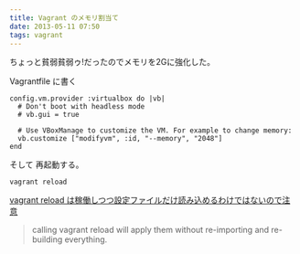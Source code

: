```yaml
---
title: Vagrant のメモリ割当て
date: 2013-05-11 07:50
tags: vagrant
---
```


ちょっと貧弱貧弱ゥ!だったのでメモリを2Gに強化した。

Vagrantfile に書く

    config.vm.provider :virtualbox do |vb|
      # Don't boot with headless mode
      # vb.gui = true

      # Use VBoxManage to customize the VM. For example to change memory:
      vb.customize ["modifyvm", :id, "--memory", "2048"]
    end

そして 再起動する。

    vagrant reload

[vagrant reload は稼働しつつ設定ファイルだけ読み込めるわけではないので注意](http://docs-v1.vagrantup.com/v1/docs/getting-started/ports.html)

> calling vagrant reload will apply them without re-importing and re-building everything.


